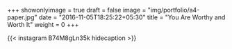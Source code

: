 +++
showonlyimage = true
draft = false
image = "img/portfolio/a4-paper.jpg"
date = "2016-11-05T18:25:22+05:30"
title = "You Are Worthy and Worth It"
weight = 0
+++


{{< instagram B74M8gLn35k hidecaption >}}
